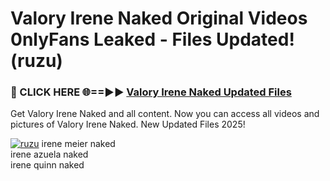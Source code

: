 # Valory Irene Naked Original Videos 0nlyFans Leaked - Files Updated! (ruzu)

<h3>🔴 CLICK HERE 🌐==►► <a href="https://tinyurl.com/yckcrads" rel="nofollow">Valory Irene Naked Updated Files</a></h3>

Get Valory Irene Naked and all content. Now you can access all videos and pictures of Valory Irene Naked. New Updated Files 2025!

[![ruzu](https://i.imgur.com/hpKpOFt.gif)](https://tinyurl.com/yckcrads)
irene meier naked<br>
irene azuela naked<br>
irene quinn naked